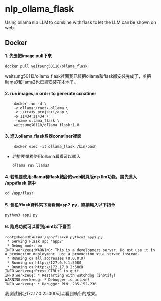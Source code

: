 # nlp_ollama_flask
Using ollama nlp LLM to combine with flask to let the LLM can be shown on web.

## Docker
#### 1. 先去把image pull下來

    docker pull weitsung50110/ollama_flask

weitsung50110/ollama_flask裡面我已經把ollama和flask都安裝完成了，並把llama3和llama2也已經安裝在本地了。

#### 2. run images,in order to generate conatiner

        docker run -d \
        -v ollama:/root/.ollama \
        -v ~/trans_project:/app \
        -p 11434:11434 \
        --name ollama_flask \
        weitsung50110/ollama_flask:1.0

#### 3. 進入ollama_flask容器conatiner裡面

        docker exec -it ollama_flask /bin/bash

- 若想要單獨使用ollama看看可以輸入

      ollama run llama3

#### 4. 若想要使用ollama和flask結合的web網頁版nlp llm功能，請先進入 /app/flask 當中

    cd /app/flask

#### 5. 會在/flask資料夾下面看到app2.py，直接輸入以下指令

    python3 app2.py

#### 6. 跑成功就可以看到print以下畫面

    root@4be643ba6a94:/app/flask# python3 app2.py
     * Serving Flask app 'app2'
     * Debug mode: on
    INFO:werkzeug:WARNING: This is a development server. Do not use it in a production deployment. Use a production WSGI server instead.
     * Running on all addresses (0.0.0.0)
     * Running on http://127.0.0.1:5000
     * Running on http://172.17.0.2:5000
    INFO:werkzeug:Press CTRL+C to quit
    INFO:werkzeug: * Restarting with watchdog (inotify)
    WARNING:werkzeug: * Debugger is active!
    INFO:werkzeug: * Debugger PIN: 285-152-236

我測試網址172.17.0.2:5000可以看到執行的成果。
